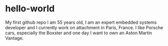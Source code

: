 # hello-world
My first github repo
I am 55 years old, I am an expert embedded systems developer and I currently work on attachment in Paris, France.
I like Porsche cars, especially the Boxster and one day I want to own an Aston Martin Vantage.
